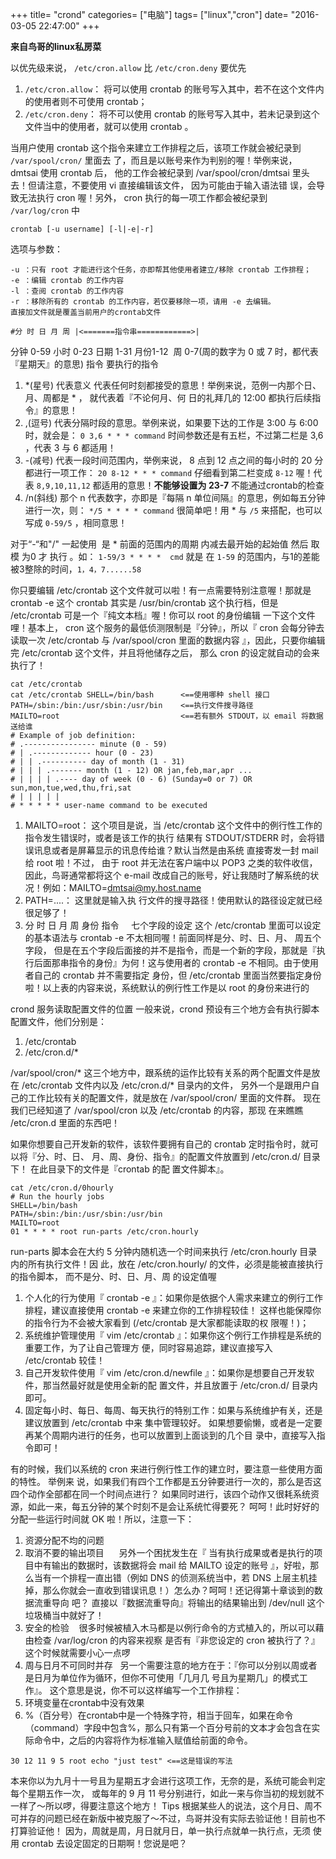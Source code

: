 +++
title= "crond"
categories= ["电脑"]
tags= ["linux","cron"]
date= "2016-03-05 22:47:00"
+++

__来自鸟哥的linux私房菜__

以优先级来说， `/etc/cron.allow` 比 `/etc/cron.deny` 要优先

1. `/etc/cron.allow`： 将可以使用 crontab 的账号写入其中，若不在这个文件内的使用者则不可使用 crontab；
1. `/etc/cron.deny`： 将不可以使用 crontab 的账号写入其中，若未记录到这个文件当中的使用者，就可以使用 crontab 。

当用户使用 crontab 这个指令来建立工作排程之后，该项工作就会被纪录到 `/var/spool/cron/` 里面去 了，而且是以账号来作为判别的喔！举例来说， dmtsai 使用 crontab 后， 他的工作会被纪录到 /var/spool/cron/dmtsai 里头去！但请注意，不要使用 vi 直接编辑该文件， 因为可能由于输入语法错 误，会导致无法执行 cron 喔！另外， cron 执行的每一项工作都会被纪录到  `/var/log/cron` 中

`crontab [-u username] [-l|-e|-r]`

选项与参数：

```
-u ：只有 root 才能进行这个任务，亦即帮其他使用者建立/移除 crontab 工作排程；
-e ：编辑 crontab 的工作内容
-l ：查阅 crontab 的工作内容
-r ：移除所有的 crontab 的工作内容，若仅要移除一项，请用 -e 去编辑。
直接加文件就是覆盖当前用户的crontab文件
```

```
#分 时 日 月 周 |<=======指令串============>|
```

分钟 0-59 小时 0-23 日期 1-31 月份1-12  周 0-7(周的数字为 0 或 7 时，都代表『星期天』的意思) 指令 要执行的指令


1. *(星号) 代表意义
代表任何时刻都接受的意思！举例来说，范例一内那个日、月、周都是 * ， 就代表着『不论何月、何 日的礼拜几的 12:00 都执行后续指令』的意思！
1. ,(逗号)
代表分隔时段的意思。举例来说，如果要下达的工作是 3:00 与 6:00 时，就会是： `0 3,6 * * * command` 时间参数还是有五栏，不过第二栏是 3,6 ，代表 3 与 6 都适用！
1. -(减号)
代表一段时间范围内，举例来说， 8 点到 12 点之间的每小时的 20 分都进行一项工作： `20 8-12 * * * command` 仔细看到第二栏变成 `8-12` 喔！代表 `8,9,10,11,12` 都适用的意思！<strong>不能够设置为 23-7</strong> 不能通过crontab的检查
1. /n(斜线)
那个 n 代表数字，亦即是『每隔 n 单位间隔』的意思，例如每五分钟进行一次，则： `*/5 * * * * command` 很简单吧！用 * 与 `/5` 来搭配，也可以写成 `0-59/5` ，相同意思！

对于“-“和"/" 一起使用  是 * 前面的范围内的周期 内减去最开始的起始值 然后 取模 为0 才 执行 。如： `1-59/3 * * * *  cmd` 就是 在 `1-59` 的范围内，与1的差能被3整除的时间，`1，4，7......58`

你只要编辑 /etc/crontab 这个文件就可以啦！有一点需要特别注意喔！那就是 crontab -e 这个 crontab 其实是 /usr/bin/crontab 这个执行档，但是 /etc/crontab 可是一个『纯文本档』喔！你可以 root 的身份编辑 一下这个文件哩！基本上， cron 这个服务的最低侦测限制是『分钟』，所以『 cron 会每分钟去读取一次 /etc/crontab 与 /var/spool/cron 里面的数据内容 』，因此，只要你编辑完 /etc/crontab 这个文件，并且将他储存之后， 那么 cron 的设定就自动的会来执行了！

```
cat /etc/crontab
cat /etc/crontab SHELL=/bin/bash      <==使用哪种 shell 接口
PATH=/sbin:/bin:/usr/sbin:/usr/bin    <==执行文件搜寻路径
MAILTO=root                           <==若有额外 STDOUT，以 email 将数据送给谁
# Example of job definition:
# .---------------- minute (0 - 59)
# | .------------- hour (0 - 23)
# | | .---------- day of month (1 - 31)
# | | | .------- month (1 - 12) OR jan,feb,mar,apr ...
# | | | | .---- day of week (0 - 6) (Sunday=0 or 7) OR sun,mon,tue,wed,thu,fri,sat
# | | | | | 
# * * * * * user-name command to be executed
```

1. MAILTO=root：
这个项目是说，当 /etc/crontab 这个文件中的例行性工作的指令发生错误时，或者是该工作的执行 结果有 STDOUT/STDERR 时，会将错误讯息或者是屏幕显示的讯息传给谁？默认当然是由系统 直接寄发一封 mail 给 root 啦！不过， 由于 root 并无法在客户端中以 POP3 之类的软件收信， 因此，鸟哥通常都将这个 e-mail 改成自己的账号，好让我随时了解系统的状况！例如：MAILTO=dmtsai@my.host.name
1. PATH=....：
这里就是输入执 行文件的搜寻路径！使用默认的路径设定就已经很足够了！
1. 分 时 日 月 周 身份 指令     七个字段的设定
这个 /etc/crontab 里面可以设定的基本语法与 crontab -e 不太相同喔！前面同样是分、时、日、月、 周五个字段， 但是在五个字段后面接的并不是指令，而是一个新的字段，那就是『执行后面那串指令的身份』为何！这与使用者的 crontab -e 不相同。由于使用者自己的 crontab 并不需要指定 身份，但 /etc/crontab 里面当然要指定身份啦！以上表的内容来说，系统默认的例行性工作是以 root 的身份来进行的

crond 服务读取配置文件的位置 一般来说，crond 预设有三个地方会有执行脚本配置文件，他们分别是：

1. /etc/crontab
1. /etc/cron.d/*

/var/spool/cron/*
这三个地方中，跟系统的运作比较有关系的两个配置文件是放在 /etc/crontab 文件内以及 /etc/cron.d/* 目录内的文件， 另外一个是跟用户自己的工作比较有关的配置文件，就是放在 /var/spool/cron/ 里面的文件群。 现在我们已经知道了 /var/spool/cron 以及 /etc/crontab 的内容，那现 在来瞧瞧 /etc/cron.d 里面的东西吧！

如果你想要自己开发新的软件，该软件要拥有自己的 crontab 定时指令时，就可以将『分、时、日、 月、周、身份、指令』的配置文件放置到 /etc/cron.d/ 目录下！ 在此目录下的文件是『crontab 的配 置文件脚本』。

```
cat /etc/cron.d/0hourly 
# Run the hourly jobs 
SHELL=/bin/bash 
PATH=/sbin:/bin:/usr/sbin:/usr/bin 
MAILTO=root 
01 * * * * root run-parts /etc/cron.hourly
```

run-parts 脚本会在大约 5 分钟内随机选一个时间来执行 /etc/cron.hourly 目录内的所有执行文件！因 此，放在 /etc/cron.hourly/ 的文件，必须是能被直接执行的指令脚本， 而不是分、时、日、月、周 的设定值喔

1. 个人化的行为使用『 crontab -e 』：如果你是依据个人需求来建立的例行工作排程，建议直接使用 crontab -e 来建立你的工作排程较佳！ 这样也能保障你的指令行为不会被大家看到 (/etc/crontab 是大家都能读取的权 限喔！)；
1. 系统维护管理使用『 vim /etc/crontab 』：如果你这个例行工作排程是系统的重要工作，为了让自己管理方 便，同时容易追踪，建议直接写入 /etc/crontab 较佳！
1. 自己开发软件使用『 vim /etc/cron.d/newfile 』：如果你是想要自己开发软件，那当然最好就是使用全新的配 置文件，并且放置于 /etc/cron.d/ 目录内即可。
1. 固定每小时、每日、每周、每天执行的特别工作：如果与系统维护有关，还是建议放置到 /etc/crontab 中来 集中管理较好。 如果想要偷懒，或者是一定要再某个周期内进行的任务，也可以放置到上面谈到的几个目 录中，直接写入指令即可！

有的时候，我们以系统的 cron 来进行例行性工作的建立时，要注意一些使用方面的特性。 举例来 说，如果我们有四个工作都是五分钟要进行一次的，那么是否这四个动作全部都在同一个时间点进行？ 如果同时进行，该四个动作又很耗系统资源，如此一来，每五分钟的某个时刻不是会让系统忙得要死？ 呵呵！此时好好的分配一些运行时间就 OK 啦！所以，注意一下：


1. 资源分配不均的问题
1. 取消不要的输出项目      另外一个困扰发生在『 当有执行成果或者是执行的项目中有输出的数据时，该数据将会 mail 给 MAILTO 设定的账号 』，好啦，那么当有一个排程一直出错（例如 DNS 的侦测系统当中，若 DNS 上层主机挂掉，那么你就会一直收到错误讯息！）怎么办？呵呵！还记得第十章谈到的数据流重导向 吧？ 直接以『数据流重导向』将输出的结果输出到 /dev/null 这个垃圾桶当中就好了！
1. 安全的检验    很多时候被植入木马都是以例行命令的方式植入的，所以可以藉由检查 /var/log/cron 的内容来视察 是否有『非您设定的 cron 被执行了？』这个时候就需要小心一点啰
1. 周与日月不可同时并存   另一个需要注意的地方在于：『你可以分别以周或者是日月为单位作为循环，但你不可使用「几月几 号且为星期几」的模式工作』。 这个意思是说，你不可以这样编写一个工作排程：
1. 环境变量在crontab中没有效果
1. %（百分号）在crontab中是一个特殊字符，相当于回车，如果在命令（command）字段中包含%，那么只有第一个百分号前的文本才会包含在实际命令中，之后的内容将作为标准输入赋值给前面的命令。


```crontab
30 12 11 9 5 root echo "just test" <==这是错误的写法
```

本来你以为九月十一号且为星期五才会进行这项工作，无奈的是，系统可能会判定每个星期五作一次， 或每年的 9 月 11 号分别进行，如此一来与你当初的规划就不一样了～所以啰，得要注意这个地方！
Tips 根据某些人的说法，这个月日、周不可并存的问题已经在新版中被克服了～不过，鸟哥并没有实际去验证他！目前也不打算验证他！ 因为，周就是周，月日就月日，单一执行点就单一执行点，无须 使用 crontab 去设定固定的日期啊！您说是吧？
